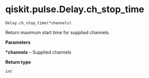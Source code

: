 # qiskit.pulse.Delay.ch\_stop\_time

`Delay.ch_stop_time(*channels)`

Return maximum start time for supplied channels.

**Parameters**

**\*channels** – Supplied channels

**Return type**

`int`
